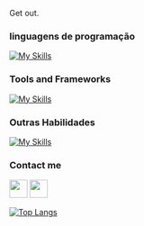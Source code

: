 Get out.

### linguagens de programação

[![My Skills](https://skillicons.dev/icons?i=js,Java,python,C,HTML,CSS)](https://skillicons.dev)

### Tools and Frameworks

[![My Skills](https://skillicons.dev/icons?i=vscode,idea)](https://skillicons.dev)

### Outras Habilidades

[![My Skills](https://skillicons.dev/icons?i=ps,ai,ae,pr)](https://skillicons.dev)

### Contact me

<a href="https://discord.com/users/907748045393920010" target="_blank" rel="noreferrer"><img src="https://raw.githubusercontent.com/danielcranney/readme-generator/main/public/icons/socials/discord.svg" width="32" height="32"/></a> <a href="https://www.github.com/luctmc" target="_blank" rel="noreferrer"><img src="https://raw.githubusercontent.com/danielcranney/readme-generator/main/public/icons/socials/github.svg" width="32" height="32" /></a>

[![Top Langs](https://github-readme-stats.vercel.app/api/top-langs/?username=luctmc&layout=compact&theme=dracula)](https://github.com/anuraghazra/github-readme-stats)
